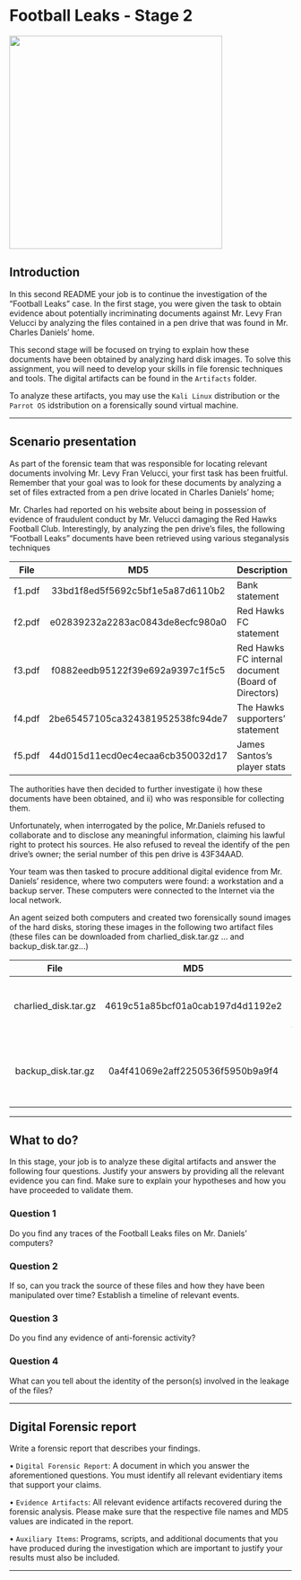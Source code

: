# Football Leaks - Stage 2

<img src="https://user-images.githubusercontent.com/78174997/143691327-33fca902-595c-4d6e-a83c-a01c8f595fdf.jpg" width="380px">

## Introduction

In this second README your job is to continue the investigation of the “Football Leaks” case. In
the first stage, you were given the task to obtain evidence about potentially
incriminating documents against Mr. Levy Fran Velucci by analyzing the files contained in a pen drive
that was found in Mr. Charles Daniels’ home. 

This second stage will be focused on trying to
explain how these documents have been obtained by analyzing hard disk images. To solve this assignment,
you will need to develop your skills in file forensic techniques and tools. The digital artifacts can be found in the `Artifacts` folder.

To analyze these artifacts, you may use the `Kali Linux` distribution or the `Parrot OS` idstribution on a forensically sound virtual machine.

---

## Scenario presentation

As part of the forensic team that was responsible for locating relevant documents involving Mr. Levy
Fran Velucci, your first task has been fruitful. Remember that your goal was to look for these documents
by analyzing a set of files extracted from a pen drive located in Charles Daniels’ home; 

Mr. Charles had reported on his website about being in possession of evidence of fraudulent conduct by Mr. Velucci
damaging the Red Hawks Football Club. Interestingly, by analyzing the pen drive’s files, the following
“Football Leaks” documents have been retrieved using various steganalysis techniques

| File       | MD5                               | Description
|:----------:|:---------------------------------:|:----------------------------------------------------
|f1.pdf      | 33bd1f8ed5f5692c5bf1e5a87d6110b2  | Bank statement
|f2.pdf      | e02839232a2283ac0843de8ecfc980a0  | Red Hawks FC statement
|f3.pdf      | f0882eedb95122f39e692a9397c1f5c5  | Red Hawks FC internal document (Board of Directors)
|f4.pdf      | 2be65457105ca324381952538fc94de7  | The Hawks supporters’ statement
|f5.pdf      | 44d015d11ecd0ec4ecaa6cb350032d17  | James Santos’s player stats

The authorities have then decided to further investigate i) how these documents have been obtained,
and ii) who was responsible for collecting them. 

Unfortunately, when interrogated by the police, Mr.Daniels refused to collaborate and to disclose any meaningful information, claiming his lawful right to
protect his sources. He also refused to reveal the identify of the pen drive’s owner; the serial number
of this pen drive is 43F34AAD. 

Your team was then tasked to procure additional digital evidence from
Mr. Daniels’ residence, where two computers were found: a workstation and a backup server. These
computers were connected to the Internet via the local network. 

An agent seized both computers and
created two forensically sound images of the hard disks, storing these images in the following two artifact
files (these files can be downloaded from charlied_disk.tar.gz ... and backup_disk.tar.gz...)

| File                 | MD5                               | Description
|:--------------------:|:---------------------------------:|:----------------------------------------------------
|charlied_disk.tar.gz  | 4619c51a85bcf01a0cab197d4d1192e2  | Hard disk image of Mr. Daniels’s workstation
|backup_disk.tar.gz    | 0a4f41069e2aff2250536f5950b9a9f4  | Hard disk image of Mr. Daniels’s backup server

---

## What to do?

In this stage, your job is to analyze these digital artifacts and answer the following four questions.
Justify your answers by providing all the relevant evidence you can find. Make sure to explain your
hypotheses and how you have proceeded to validate them.

### Question 1

Do you find any traces of the Football Leaks files on Mr. Daniels’ computers?

### Question 2

If so, can you track the source of these files and how they have been manipulated over time?
Establish a timeline of relevant events.

### Question 3

Do you find any evidence of anti-forensic activity?

### Question 4

What can you tell about the identity of the person(s) involved in the leakage of the files?

---

## Digital Forensic report

Write a forensic report that describes your findings.

• `Digital Forensic Report`: A document in which you answer the aforementioned questions. 
You must identify all relevant evidentiary items that support your claims.

• `Evidence Artifacts`: All relevant evidence artifacts recovered during the forensic analysis. Please
make sure that the respective file names and MD5 values are indicated in the report.

• `Auxiliary Items`: Programs, scripts, and additional documents that you have produced during the
investigation which are important to justify your results must also be included.

---
